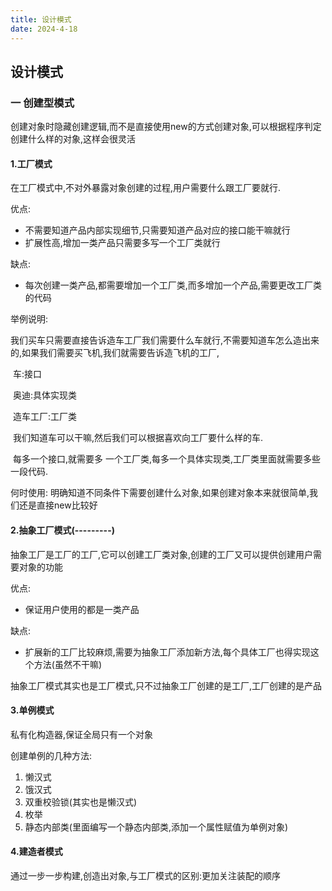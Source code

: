 ```yaml
---
title: 设计模式
date: 2024-4-18
---
```




## 设计模式

### 一 创建型模式

创建对象时隐藏创建逻辑,而不是直接使用new的方式创建对象,可以根据程序判定创建什么样的对象,这样会很灵活

#### 1.工厂模式

在工厂模式中,不对外暴露对象创建的过程,用户需要什么跟工厂要就行.

优点:

* 不需要知道产品内部实现细节,只需要知道产品对应的接口能干嘛就行
* 扩展性高,增加一类产品只需要多写一个工厂类就行

缺点:

* 每次创建一类产品,都需要增加一个工厂类,而多增加一个产品,需要更改工厂类的代码

举例说明:

​	我们买车只需要直接告诉造车工厂我们需要什么车就行,不需要知道车怎么造出来的,如果我们需要买飞机,我们就需要告诉造飞机的工厂,

​	车:接口

​	奥迪:具体实现类

​	造车工厂:工厂类

​	我们知道车可以干嘛,然后我们可以根据喜欢向工厂要什么样的车.

​	每多一个接口,就需要多 一个工厂类,每多一个具体实现类,工厂类里面就需要多些一段代码.

何时使用:  明确知道不同条件下需要创建什么对象,如果创建对象本来就很简单,我们还是直接new比较好

#### 2.抽象工厂模式(---------)

抽象工厂是工厂的工厂,它可以创建工厂类对象,创建的工厂又可以提供创建用户需要对象的功能

优点:

* 保证用户使用的都是一类产品

缺点:

* 扩展新的工厂比较麻烦,需要为抽象工厂添加新方法,每个具体工厂也得实现这个方法(虽然不干嘛)

抽象工厂模式其实也是工厂模式,只不过抽象工厂创建的是工厂,工厂创建的是产品

#### 3.单例模式

私有化构造器,保证全局只有一个对象

创建单例的几种方法:

1. 懒汉式
2. 饿汉式
3. 双重校验锁(其实也是懒汉式)
4. 枚举
5. 静态内部类(里面编写一个静态内部类,添加一个属性赋值为单例对象)

#### 4.建造者模式

通过一步一步构建,创造出对象,与工厂模式的区别:更加关注装配的顺序


